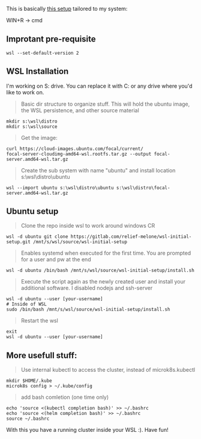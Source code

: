 This is basically [this setup][1] tailored to my system:


WIN+R -> cmd

## Improtant pre-requisite
```
wsl --set-default-version 2
```

## WSL Installation
I'm working on S: drive. You can replace it with C: or any drive where you'd like to work on.

> Basic dir structure to organize stuff. This will hold the ubuntu image, the WSL persistence, and other source material
```
mkdir s:\wsl\distro
mkdir s:\wsl\source
```
> Get the image:
```
curl https://cloud-images.ubuntu.com/focal/current/
focal-server-cloudimg-amd64-wsl.rootfs.tar.gz --output focal-server.amd64-wsl.tar.gz
```
> Create the sub system with name "ubuntu" and install location s:\wsl\distro\ubuntu
```
wsl --import ubuntu s:\wsl\distro\ubuntu s:\wsl\distro\focal-server.amd64-wsl.tar.gz
```

## Ubuntu setup
> Clone the repo inside wsl to work around windows CR
```
wsl -d ubuntu git clone https://gitlab.com/relief-melone/wsl-initial-setup.git /mnt/s/wsl/source/wsl-initial-setup
```
> Enables systemd when executed for the first time.  You are prompted for a user and pw at the end
```
wsl -d ubuntu /bin/bash /mnt/s/wsl/source/wsl-initial-setup/install.sh
```
> Execute the script again as the newly created user and install your additional software. I disabled nodejs and ssh-server
```
wsl -d ubuntu --user [your-username]
# Inside of WSL
sudo /bin/bash /mnt/s/wsl/source/wsl-initial-setup/install.sh
```
> Restart the wsl
```
exit
wsl -d ubuntu --user [your-username]
```
## More usefull stuff:
> Use internal kubectl to access the cluster, instead of microk8s.kubectl
```
mkdir $HOME/.kube
microk8s config > ~/.kube/config
```
> add bash comletion (one time only)
```
echo 'source <(kubectl completion bash)' >> ~/.bashrc
echo 'source <(helm completion bash)' >> ~/.bashrc
source ~/.bashrc
```

With this you have a running cluster inside your WSL :). Have fun!


[1]: https://gitlab.com/relief-melone/wsl-initial-setup/-/tree/master